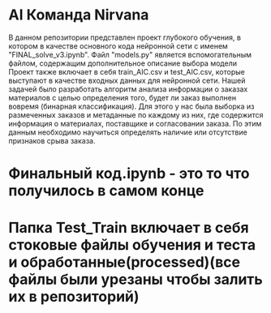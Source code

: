 # AI Команда Nirvana
В данном репозитории представлен проект глубокого обучения, в котором в качестве основного кода нейронной сети с именем "FINAL_solve_v3.ipynb". 
Файл "models.py" является вспомогательным файлом, содержащим дополнительное описание выбора модели  
Проект также включает в себя train_AIC.csv и test_AIC.csv, которые выступают в качестве входных данных для нейронной сети.
Нашей задачей было разработать алгоритм анализа информации о заказах материалов с целью определения того, будет ли заказ выполнен вовремя (бинарная классификация). 
Для этого у нас была выборка из размеченных заказов и метаданные по каждому из них, где содержится информация о материалах, поставщике и согласовании заказа. 
По этим данным необходимо научиться определять наличие или отсутствие признаков срыва заказа.
# Финальный код.ipynb - это то что получилось в самом конце 
# Папка Test_Train включает в себя стоковые файлы обучения и теста и обработанные(processed)(все файлы были урезаны чтобы залить их в репозиторий)

